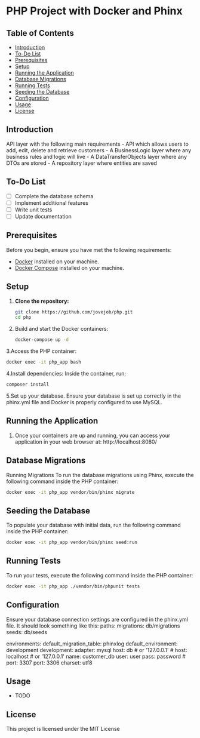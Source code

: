# PHP Project with Docker and Phinx

## Table of Contents
- [Introduction](#introduction)
- [To-Do List](#to-do-list)
- [Prerequisites](#prerequisites)
- [Setup](#setup)
- [Running the Application](#running-the-application)
- [Database Migrations](#database-migrations)
- [Running Tests](#running-tests)
- [Seeding the Database](#seeding-the-database)
- [Configuration](#configuration)
- [Usage](#usage)
- [License](#license)

## Introduction
API layer with the following main requirements - API which allows users to add, edit, delete and retrieve customers - A BusinessLogic layer where any business rules and logic will live - A DataTransferObjects layer where any DTOs are stored - A repository layer where entities are saved

## To-Do List
- [ ] Complete the database schema
- [ ] Implement additional features
- [ ] Write unit tests
- [ ] Update documentation

## Prerequisites
Before you begin, ensure you have met the following requirements:
- [Docker](https://docs.docker.com/get-docker/) installed on your machine.
- [Docker Compose](https://docs.docker.com/compose/install/) installed on your machine.

## Setup

1. **Clone the repository:**
   ```bash
   git clone https://github.com/jovejob/php.git
   cd php

2. Build and start the Docker containers:
   ```bash
   docker-compose up -d

3.Access the PHP container:
   ```bash
   docker exec -it php_app bash
   ```

4.Install dependencies: Inside the container, run:
   ```bash
   composer install
   ```

5.Set up your database.
Ensure your database is set up correctly in the phinx.yml file and Docker is properly configured to use MySQL.

## Running the Application

1. Once your containers are up and running, you can access your application in your web browser at:
http://localhost:8080/

## Database Migrations
Running Migrations
To run the database migrations using Phinx, execute the following command inside the PHP container:
```bash
docker exec -it php_app vendor/bin/phinx migrate
```

## Seeding the Database
To populate your database with initial data, run the following command inside the PHP container:
```bash
docker exec -it php_app vendor/bin/phinx seed:run
```

## Running Tests
To run your tests, execute the following command inside the PHP container:
```bash
docker exec -it php_app ./vendor/bin/phpunit tests
```


## Configuration
Ensure your database connection settings are configured in the phinx.yml file. It should look something like this:
paths:
    migrations: db/migrations
    seeds: db/seeds

environments:
  default_migration_table: phinxlog
  default_environment: development
  development:
    adapter: mysql
    host: db   # or '127.0.0.1'
    #    host: localhost   # or '127.0.0.1'
    name: customer_db
    user: user
    pass: password
    #    port: 3307
    port: 3306
    charset: utf8

## Usage
- TODO

## License
This project is licensed under the MIT License
